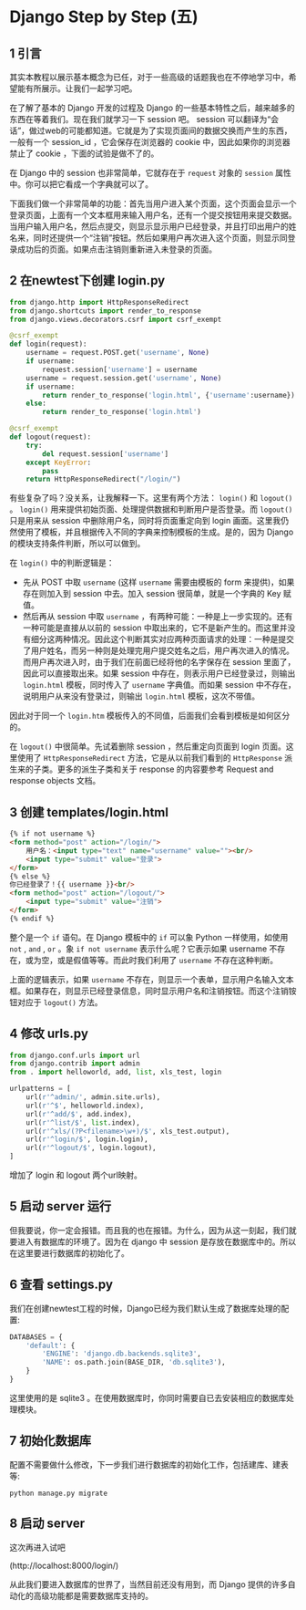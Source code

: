 # Django Step by Step (五)

## 1   引言

其实本教程以展示基本概念为已任，对于一些高级的话题我也在不停地学习中，希望能有所展示。让我们一起学习吧。

在了解了基本的 Django 开发的过程及 Django 的一些基本特性之后，越来越多的东西在等着我们。现在我们就学习一下 session 吧。 session 可以翻译为“会话”，做过web的可能都知道。它就是为了实现页面间的数据交换而产生的东西，一般有一个 session_id ，它会保存在浏览器的 cookie 中，因此如果你的浏览器禁止了 cookie ，下面的试验是做不了的。

在 Django 中的 session 也非常简单，它就存在于 `request` 对象的 `session` 属性中。你可以把它看成一个字典就可以了。

下面我们做一个非常简单的功能：首先当用户进入某个页面，这个页面会显示一个登录页面，上面有一个文本框用来输入用户名，还有一个提交按钮用来提交数据。当用户输入用户名，然后点提交，则显示显示用户已经登录，并且打印出用户的姓名来，同时还提供一个“注销”按钮。然后如果用户再次进入这个页面，则显示同登录成功后的页面。如果点击注销则重新进入未登录的页面。

## 2   在newtest下创建 login.py

```python
from django.http import HttpResponseRedirect
from django.shortcuts import render_to_response
from django.views.decorators.csrf import csrf_exempt

@csrf_exempt
def login(request):
    username = request.POST.get('username', None)
    if username:
        request.session['username'] = username
    username = request.session.get('username', None)
    if username:
        return render_to_response('login.html', {'username':username})
    else:
        return render_to_response('login.html')

@csrf_exempt
def logout(request):
    try:
        del request.session['username']
    except KeyError:
        pass
    return HttpResponseRedirect("/login/")
```

有些复杂了吗？没关系，让我解释一下。这里有两个方法： `login()` 和 `logout()` 。 `login()` 用来提供初始页面、处理提供数据和判断用户是否登录。而 `logout()` 只是用来从 session 中删除用户名，同时将页面重定向到 login 画面。这里我仍然使用了模板，并且根据传入不同的字典来控制模板的生成。是的，因为 Django 的模块支持条件判断，所以可以做到。

在 `login()` 中的判断逻辑是：

* 先从 POST 中取 `username` (这样 `username` 需要由模板的 form 来提供)，如果存在则加入到 session 中去。加入 session 很简单，就是一个字典的 Key 赋值。 
* 然后再从 session 中取 `username` ，有两种可能：一种是上一步实现的。还有一种可能是直接从以前的 session 中取出来的，它不是新产生的。而这里并没有细分这两种情况。因此这个判断其实对应两种页面请求的处理：一种是提交了用户姓名，而另一种则是处理完用户提交姓名之后，用户再次进入的情况。而用户再次进入时，由于我们在前面已经将他的名字保存在 session 里面了，因此可以直接取出来。如果 session 中存在，则表示用户已经登录过，则输出 `login.html` 模板，同时传入了 `username` 字典值。而如果 session 中不存在，说明用户从来没有登录过，则输出 `login.html` 模板，这次不带值。 

因此对于同一个 `login.htm` 模板传入的不同值，后面我们会看到模板是如何区分的。

在 `logout()` 中很简单。先试着删除 session ，然后重定向页面到 login 页面。这里使用了 `HttpResponseRedirect` 方法，它是从以前我们看到的 `HttpResponse` 派生来的子类。更多的派生子类和关于 response 的内容要参考 Request and response objects 文档。

## 3   创建 templates/login.html

```html
{% if not username %}
<form method="post" action="/login/">
    用户名：<input type="text" name="username" value=""><br/>
    <input type="submit" value="登录">
</form>
{% else %}
你已经登录了！{{ username }}<br/>
<form method="post" action="/logout/">
    <input type="submit" value="注销">
</form>
{% endif %}
```

整个是一个 `if` 语句。在 Django 模板中的 `if` 可以象 Python 一样使用，如使用 `not` , `and` , `or` 。象 `if not username` 表示什么呢？它表示如果 username 不存在，或为空，或是假值等等。而此时我们利用了 `username` 不存在这种判断。

上面的逻辑表示，如果 `username` 不存在，则显示一个表单，显示用户名输入文本框。如果存在，则显示已经登录信息，同时显示用户名和注销按钮。而这个注销铵钮对应于 `logout()` 方法。

## 4   修改 urls.py

```python
from django.conf.urls import url
from django.contrib import admin
from . import helloworld, add, list, xls_test, login

urlpatterns = [
    url(r'^admin/', admin.site.urls),
    url(r'^$', helloworld.index),
    url(r'^add/$', add.index),
    url(r'^list/$', list.index),
    url(r'^xls/(?P<filename>\w+)/$', xls_test.output),
    url(r'^login/$', login.login),
    url(r'^logout/$', login.logout),
]
```

增加了 login 和 logout 两个url映射。

## 5   启动 server 运行

但我要说，你一定会报错。而且我的也在报错。为什么，因为从这一刻起，我们就要进入有数据库的环境了。因为在 django 中 session 是存放在数据库中的。所以在这里要进行数据库的初始化了。

## 6   查看 settings.py

我们在创建newtest工程的时候，Django已经为我们默认生成了数据库处理的配置:

```python
DATABASES = {
    'default': {
        'ENGINE': 'django.db.backends.sqlite3',
        'NAME': os.path.join(BASE_DIR, 'db.sqlite3'),
    }
}
```

这里使用的是 sqlite3 。在使用数据库时，你同时需要自已去安装相应的数据库处理模块。

## 7   初始化数据库

配置不需要做什么修改，下一步我们进行数据库的初始化工作，包括建库、建表等:

```shell
python manage.py migrate
```

## 8   启动 server

这次再进入试吧

(http://localhost:8000/login/)

从此我们要进入数据库的世界了，当然目前还没有用到，而 Django 提供的许多自动化的高级功能都是需要数据库支持的。
